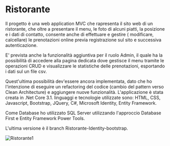 # Ristorante
Il progetto è una web application MVC che rapresenta il sito web di un ristorante, che oltre a presentare il menu, le foto di alcuni piatti, la posizione e i dati di contatto, consente anche di effettuare e gestire ( modificare, calcellare) le prenotazioni online previa registrazione sul sito e successiva autenticazione.

E' prevista anche la funzionalità aggiuntiva per il ruolo Admin, il quale ha la possibilità di accedere alla pagina dedicata dove gestisce il menu tramite le operazioni CRUD e visualizzare le statistiche delle prenotazioni, esportando i dati sul un file csv.

Quest'ultima possibilità dev'essere ancora implementata, dato che ho l'intenzione di eseguire un refactoring del codice (cambio del pattern verso Clean Architecture) e aggiungere nuove funzionalità.
L'applicazione è stata creata in .Net Core 3.1.
linguaggi e tecnologie utilizzate sono: HTML, CSS, Javascript, Bootstrap, JQuery, C#, Microsoft Identity, Entity Framework.

Come Database ho utilizzato SQL Server utilizzando l'approccio Database First e Entity Framework Power Tools.

L'ultima versione è il branch Ristorante-Identity-bootstrap.

![Ristorante1](https://user-images.githubusercontent.com/75903557/134161289-a99d5915-7ab8-4f5f-80ed-be3b72f4750c.jpg)

